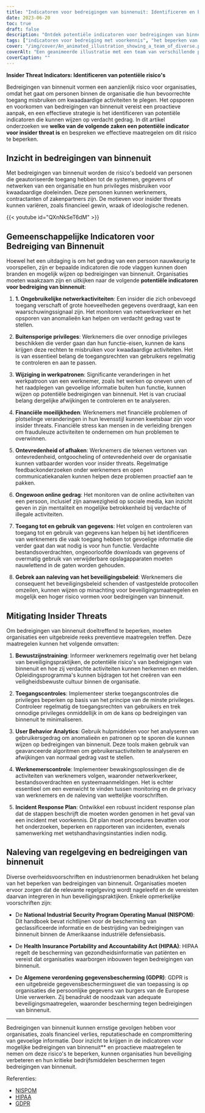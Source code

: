 ```yaml
---
title: "Indicatoren voor bedreigingen van binnenuit: Identificeren en beperken van potentiële risico's"
date: 2023-06-20
toc: true
draft: false
description: "Ontdek potentiële indicatoren voor bedreigingen van binnenuit en effectieve strategieën om de beveiliging van uw organisatie te beschermen."
tags: ["indicatoren voor bedreiging met voorkennis", "het beperken van bedreigingen van binnenuit", "mogelijke risico's", "cyberbeveiliging", "gegevensbeveiliging", "werknemerscontrole", "toegangscontroles", "analyse van gebruikersgedrag", "veiligheidsbewustzijnstraining", "regelnaleving", "gegevensbescherming", "netwerkbewaking", "werknemersgedrag", "gegevenstoegang", "ongebruikelijke netwerkactiviteit", "verandering in werkpatronen", "financiële moeilijkheden", "ontevredenheid", "online gedrag", "veiligheidsbeleid", "incidentenbestrijdingsplan", "NISPOM", "HIPAA", "GDPR", "risicobeheer", "detectie van bedreigingen", "beperking van bedreigingen van binnenuit", "geprivilegieerde toegang", "verdacht gedrag", "preventie van voorkennis"]
cover: "/img/cover/An_animated_illustration_showing_a_team_of_diverse.png"
coverAlt: "Een geanimeerde illustratie met een team van verschillende professionals die cybersecurity bespreken, omringd door sloten en schildpictogrammen."
coverCaption: ""
---
```


**Insider Threat Indicators: Identificeren van potentiële risico's**

Bedreigingen van binnenuit vormen een aanzienlijk risico voor organisaties, omdat het gaat om personen binnen de organisatie die hun bevoorrechte toegang misbruiken om kwaadaardige activiteiten te plegen. Het opsporen en voorkomen van bedreigingen van binnenuit vereist een proactieve aanpak, en een effectieve strategie is het identificeren van potentiële indicatoren die kunnen wijzen op verdacht gedrag. In dit artikel onderzoeken we **welke van de volgende zaken een potentiële indicator voor insider threat is** en bespreken we effectieve maatregelen om dit risico te beperken.

## Inzicht in bedreigingen van binnenuit

Met bedreigingen van binnenuit worden de risico's bedoeld van personen die geautoriseerde toegang hebben tot de systemen, gegevens of netwerken van een organisatie en hun privileges misbruiken voor kwaadaardige doeleinden. Deze personen kunnen werknemers, contractanten of zakenpartners zijn. De motieven voor insider threats kunnen variëren, zoals financieel gewin, wraak of ideologische redenen.

{{< youtube id="QXnNkSeT6dM" >}}

## Gemeenschappelijke Indicatoren voor Bedreiging van Binnenuit

Hoewel het een uitdaging is om het gedrag van een persoon nauwkeurig te voorspellen, zijn er bepaalde indicatoren die rode vlaggen kunnen doen branden en mogelijk wijzen op bedreigingen van binnenuit. Organisaties moeten waakzaam zijn en uitkijken naar de volgende **potentiële indicatoren voor bedreiging van binnenuit**:

1. **1. Ongebruikelijke netwerkactiviteiten**: Een insider die zich onbevoegd toegang verschaft of grote hoeveelheden gegevens overdraagt, kan een waarschuwingssignaal zijn. Het monitoren van netwerkverkeer en het opsporen van anomalieën kan helpen om verdacht gedrag vast te stellen.

2. **Buitensporige privileges**: Werknemers die over onnodige privileges beschikken die verder gaan dan hun functie-eisen, kunnen de kans krijgen deze rechten te misbruiken voor kwaadaardige activiteiten. Het is van essentieel belang de toegangsrechten van gebruikers regelmatig te controleren en aan te passen.

3. **Wijziging in werkpatronen**: Significante veranderingen in het werkpatroon van een werknemer, zoals het werken op oneven uren of het raadplegen van gevoelige informatie buiten hun functie, kunnen wijzen op potentiële bedreigingen van binnenuit. Het is van cruciaal belang dergelijke afwijkingen te controleren en te analyseren.

4. **Financiële moeilijkheden**: Werknemers met financiële problemen of plotselinge veranderingen in hun levensstijl kunnen kwetsbaar zijn voor insider threats. Financiële stress kan mensen in de verleiding brengen om frauduleuze activiteiten te ondernemen om hun problemen te overwinnen.

5. **Ontevredenheid of afhaken**: Werknemers die tekenen vertonen van ontevredenheid, ontgoocheling of ontevredenheid over de organisatie kunnen vatbaarder worden voor insider threats. Regelmatige feedbackonderzoeken onder werknemers en open communicatiekanalen kunnen helpen deze problemen proactief aan te pakken.

6. **Ongewoon online gedrag**: Het monitoren van de online activiteiten van een persoon, inclusief zijn aanwezigheid op sociale media, kan inzicht geven in zijn mentaliteit en mogelijke betrokkenheid bij verdachte of illegale activiteiten.

7. **Toegang tot en gebruik van gegevens**: Het volgen en controleren van toegang tot en gebruik van gegevens kan helpen bij het identificeren van werknemers die vaak toegang hebben tot gevoelige informatie die verder gaat dan wat nodig is voor hun functie. Verdachte bestandsoverdrachten, ongeoorloofde downloads van gegevens of overmatig gebruik van verwijderbare opslagapparaten moeten nauwlettend in de gaten worden gehouden.

8. **Gebrek aan naleving van het beveiligingsbeleid**: Werknemers die consequent het beveiligingsbeleid schenden of vastgestelde protocollen omzeilen, kunnen wijzen op minachting voor beveiligingsmaatregelen en mogelijk een hoger risico vormen voor bedreigingen van binnenuit.

## Mitigating Insider Threats

Om bedreigingen van binnenuit doeltreffend te beperken, moeten organisaties een uitgebreide reeks preventieve maatregelen treffen. Deze maatregelen kunnen het volgende omvatten:

1. **Bewustzijnstraining**: Informeer werknemers regelmatig over het belang van beveiligingspraktijken, de potentiële risico's van bedreigingen van binnenuit en hoe zij verdachte activiteiten kunnen herkennen en melden. Opleidingsprogramma's kunnen bijdragen tot het creëren van een veiligheidsbewuste cultuur binnen de organisatie.

2. **Toegangscontroles**: Implementeer sterke toegangscontroles die privileges beperken op basis van het principe van de minste privileges. Controleer regelmatig de toegangsrechten van gebruikers en trek onnodige privileges onmiddellijk in om de kans op bedreigingen van binnenuit te minimaliseren.

3. **User Behavior Analytics**: Gebruik hulpmiddelen voor het analyseren van gebruikersgedrag om anomalieën en patronen op te sporen die kunnen wijzen op bedreigingen van binnenuit. Deze tools maken gebruik van geavanceerde algoritmen om gebruikersactiviteiten te analyseren en afwijkingen van normaal gedrag vast te stellen.

4. **Werknemerscontrole**: Implementeer bewakingsoplossingen die de activiteiten van werknemers volgen, waaronder netwerkverkeer, bestandsoverdrachten en systeemaanmeldingen. Het is echter essentieel om een evenwicht te vinden tussen monitoring en de privacy van werknemers en de naleving van wettelijke voorschriften.

5. **Incident Response Plan**: Ontwikkel een robuust incident response plan dat de stappen beschrijft die moeten worden genomen in het geval van een incident met voorkennis. Dit plan moet procedures bevatten voor het onderzoeken, beperken en rapporteren van incidenten, evenals samenwerking met wetshandhavingsinstanties indien nodig.

## Naleving van regelgeving en bedreigingen van binnenuit

Diverse overheidsvoorschriften en industrienormen benadrukken het belang van het beperken van bedreigingen van binnenuit. Organisaties moeten ervoor zorgen dat de relevante regelgeving wordt nageleefd en de vereisten daarvan integreren in hun beveiligingspraktijken. Enkele opmerkelijke voorschriften zijn:

- De **National Industrial Security Program Operating Manual (NISPOM)**: Dit handboek bevat richtlijnen voor de bescherming van geclassificeerde informatie en de bestrijding van bedreigingen van binnenuit binnen de Amerikaanse industriële defensiebasis.

- De **Health Insurance Portability and Accountability Act (HIPAA)**: HIPAA regelt de bescherming van gezondheidsinformatie van patiënten en vereist dat organisaties waarborgen inbouwen tegen bedreigingen van binnenuit.

- De **Algemene verordening gegevensbescherming (GDPR)**: GDPR is een uitgebreide gegevensbeschermingswet die van toepassing is op organisaties die persoonlijke gegevens van burgers van de Europese Unie verwerken. Zij benadrukt de noodzaak van adequate beveiligingsmaatregelen, waaronder bescherming tegen bedreigingen van binnenuit.

______

Bedreigingen van binnenuit kunnen ernstige gevolgen hebben voor organisaties, zoals financieel verlies, reputatieschade en compromittering van gevoelige informatie. Door inzicht te krijgen in de indicatoren voor mogelijke bedreigingen van binnenuit** en proactieve maatregelen te nemen om deze risico's te beperken, kunnen organisaties hun beveiliging verbeteren en hun kritieke bedrijfsmiddelen beschermen tegen bedreigingen van binnenuit.

Referenties:
- [NISPOM](https://www.federalregister.gov/documents/2020/12/21/2020-27698/national-industrial-security-program-operating-manual-nispom)
- [HIPAA](https://www.hhs.gov/hipaa/index.html)
- [GDPR](https://eur-lex.europa.eu/eli/reg/2016/679/oj)
